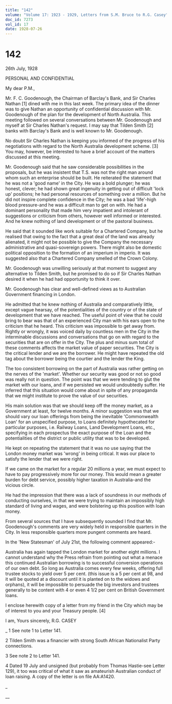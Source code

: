 ```yaml
---
title: "142"
volume: "Volume 17: 1923 - 1929, Letters from S.M. Bruce to R.G. Casey"
doc_id: 7273
vol_id: 17
date: 1928-07-26
---
```


# 142

26th July, 1928

PERSONAL AND CONFIDENTIAL

My dear P.M.,

Mr. F. C. Goodenough, the Chairman of Barclay's Bank, and Sir Charles Nathan [1] dined with me in this last week. The primary idea of the dinner was to give Nathan an opportunity of confidential discussion with Mr. Goodenough of the plan for the development of North Australia. This meeting followed on several conversations between Mr. Goodenough and myself at Sir Charles Nathan's request. I may say that Tilden Smith [2] banks with Barclay's Bank and is well known to Mr. Goodenough.

No doubt Sir Charles Nathan is keeping you informed of the progress of his negotiations with regard to the North Australia development scheme. [3] You may, however, be interested to have a brief account of the matters discussed at this meeting.

Mr. Goodenough said that he saw considerable possibilities in the proposals, but he was insistent that T.S. was not the right man around whom such an enterprise should be built. He reiterated the statement that he was not a 'good name' in the City. He was a bold plunger; he was honest, clever; he had shown great ingenuity in getting out of difficult 'lock up' positions; he had personal resources of something over a million. But he did not inspire complete confidence in the City; he was a bad 'life'-high blood pressure-and he was a difficult man to get on with. He had a dominant personality that made him very impatient and intolerant of suggestions or criticism from others, however well informed or interested. And he knew nothing of land development or of the pastoral business.

He said that it sounded like work suitable for a Chartered Company, but he realised that owing to the fact that a great deal of the land was already alienated, it might not be possible to give the Company the necessary administrative and quasi-sovereign powers. There might also be domestic political opposition to the formation of an imperium in imperio. It was suggested also that a Chartered Company smelled of the Crown Colony.

Mr. Goodenough was unwilling seriously at that moment to suggest any alternative to Tilden Smith, but he promised to do so if Sir Charles Nathan desired it when he had had opportunity to think it over.

Mr. Goodenough has clear and well-defined views as to Australian Government financing in London.

He admitted that he knew nothing of Australia and comparatively little, except vague hearsay, of the potentialities of the country or of the state of development that we have reached. The useful point of view that he could bring to bear was that of an experienced City man with his ears open to the criticism that he heard. This criticism was impossible to get away from. Rightly or wrongly, it was voiced daily by countless men in the City in the interminable discussions and conversations that go on with regard to the securities that are on offer in the City. The plus and minus sum total of these comments affects the market value of paper securities. The City is the critical lender and we are the borrower. He might have repeated the old tag about the borrower being the courtier and the lender the King.

The too consistent borrowing on the part of Australia was rather getting on the nerves of the 'market'. Whether our security was good or not so good was really not in question. The point was that we were tending to glut the market with our loans, and if we persisted we would undoubtedly suffer. He inferred that this situation would come about in spite of any propaganda that we might institute to prove the value of our securities.

His main solution was that we should keep off the money market, as a Government at least, for twelve months. A minor suggestion was that we should vary our loan offerings from being the inevitable 'Commonwealth Loan' for an unspecified purpose, to Loans definitely hypothecated for particular purposes, i.e. Railway Loans, Land Development Loans, etc., specifying in each prospectus the exact purpose of the Loan and the potentialities of the district or public utility that was to be developed.

He kept on repeating the statement that it was no use saying that the London money market was 'wrong' in being critical. It was our place to satisfy the lender that we were right.

If we came on the market for a regular 20 millions a year, we must expect to have to pay progressively more for our money. This would mean a greater burden for debt service, possibly higher taxation in Australia-and the vicious circle.

He had the impression that there was a lack of soundness in our methods of conducting ourselves, in that we were trying to maintain an impossibly high standard of living and wages, and were bolstering up this position with loan money.

From several sources that I have subsequently sounded I find that Mr. Goodenough's comments are very widely held in responsible quarters in the City. In less responsible quarters more pungent comments are heard.

In the 'New Statesman' of July 21st, the following comment appeared:-

Australia has again tapped the London market for another eight millions. I cannot understand why the Press refrain from pointing out what a menace this continued Australian borrowing is to successful conversion operations of our own debt. So long as Australia comes every few weeks, offering full trustee stocks to yield over 5 per cent. (this issue is a 5 per cent at 98, and it will be quoted at a discount until it is planted on to the widows and orphans), it will be impossible to persuade the big investors and trustees generally to be content with 4 or even 4 1/2 per cent on British Government loans.

I enclose herewith copy of a letter from my friend in the City which may be of interest to you and your Treasury people. [4]

I am, Yours sincerely, R.G. CASEY 

_ 1 See note 1 to Letter 141.

2 Tilden Smith was a financier with strong South African Nationalist Party connections.

3 See note 2 to Letter 141.

4 Dated 19 July and unsigned (but probably from Thomas Hastie-see Letter 129), it too was critical of what it saw as amateurish Australian conduct of loan raising. A copy of the letter is on file AA:A1420.

_

__
